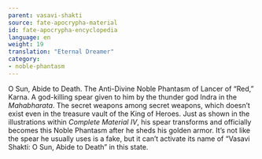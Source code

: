 ```yaml
---
parent: vasavi-shakti
source: fate-apocrypha-material
id: fate-apocrypha-encyclopedia
language: en
weight: 19
translation: "Eternal Dreamer"
category:
- noble-phantasm
---
```


O Sun, Abide to Death. The Anti-Divine Noble Phantasm of Lancer of “Red,” Karna. A god-killing spear given to him by the thunder god Indra in the *Mahabharata*. The secret weapons among secret weapons, which doesn’t exist even in the treasure vault of the King of Heroes. Just as shown in the illustrations within *Complete Material IV*, his spear transforms and officially becomes this Noble Phantasm after he sheds his golden armor.
It’s not like the spear he usually uses is a fake, but it can’t activate its name of “Vasavi Shakti: O Sun, Abide to Death” in this state.
